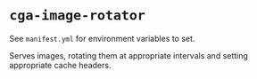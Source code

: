 # `cga-image-rotator`

See `manifest.yml` for environment variables to set.

Serves images, rotating them at appropriate intervals and setting appropriate cache headers.
